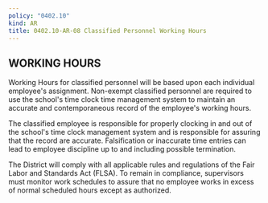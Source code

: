 ```yaml
---
policy: "0402.10"
kind: AR
title: 0402.10-AR-08 Classified Personnel Working Hours
---
```


## WORKING HOURS

Working Hours for classified personnel will be based upon each individual employee's assignment.   Non-exempt classified personnel are required to use the school's time clock time management system to maintain an accurate and contemporaneous record of the employee's working hours.

The classified employee is responsible for properly clocking in and out of the school's time clock management system and is responsible for assuring that the record are accurate.   Falsification or inaccurate time entries can lead to employee discipline up to and including possible termination.

The District will comply with all applicable rules and regulations of the Fair Labor and Standards Act (FLSA). To remain in compliance, supervisors must monitor work schedules to assure that no employee works in excess of normal scheduled hours except as authorized.
